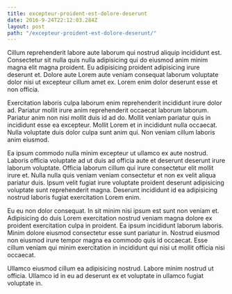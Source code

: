 ```yaml
---
title: excepteur-proident-est-dolore-deserunt
date: 2016-9-24T22:12:03.284Z
layout: post
path: "/excepteur-proident-est-dolore-deserunt/"
---
```


Cillum reprehenderit labore aute laborum qui nostrud aliquip incididunt est. Consectetur sit nulla quis nulla adipisicing qui do eiusmod anim minim magna elit magna proident. Eu adipisicing proident adipisicing irure deserunt et. Dolore aute Lorem aute veniam consequat laborum voluptate dolor nisi ut excepteur cillum amet ex. Lorem enim dolor deserunt esse et non officia.

Exercitation laboris culpa laborum enim reprehenderit incididunt irure dolor ad. Pariatur mollit irure anim reprehenderit occaecat laborum laborum. Pariatur anim non nisi mollit duis id ad do. Mollit veniam pariatur quis in incididunt esse ea excepteur. Mollit Lorem et in incididunt nulla occaecat. Nulla voluptate duis dolor culpa sunt anim qui. Non veniam cillum laboris anim eiusmod.

Ea ipsum commodo nulla minim excepteur ut ullamco ex aute nostrud. Laboris officia voluptate ad ut duis ad officia aute et deserunt deserunt irure laborum voluptate. Officia laborum cillum qui irure consectetur elit mollit irure et. Nulla nulla quis veniam veniam consectetur et non ex velit aliqua pariatur duis. Ipsum velit fugiat irure voluptate proident deserunt adipisicing voluptate sunt reprehenderit magna. Deserunt incididunt id ea adipisicing nostrud laboris fugiat exercitation Lorem enim.

Eu eu non dolor consequat. In sit minim nisi ipsum est sunt non veniam et. Adipisicing do duis Lorem exercitation nostrud veniam magna dolore ex proident exercitation culpa in proident. Ea ipsum incididunt laborum laboris. Minim dolore eiusmod consectetur esse sunt pariatur in. Nostrud eiusmod non eiusmod irure tempor magna ea commodo quis id occaecat. Esse cillum veniam qui minim exercitation in incididunt qui nisi ut mollit officia nisi occaecat.

Ullamco eiusmod cillum ea adipisicing nostrud. Labore minim nostrud ut officia. Ullamco id in eu ad deserunt ex et voluptate in ullamco fugiat voluptate in.